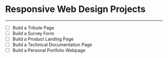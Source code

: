 # Responsive Web Design Projects
---
- [ ] Build a Tribute Page
- [ ] Build a Survey Form
- [ ] Build a Product Landing Page
- [ ] Build a Technical Documentation Page
- [ ] Build a Personal Portfolio Webpage